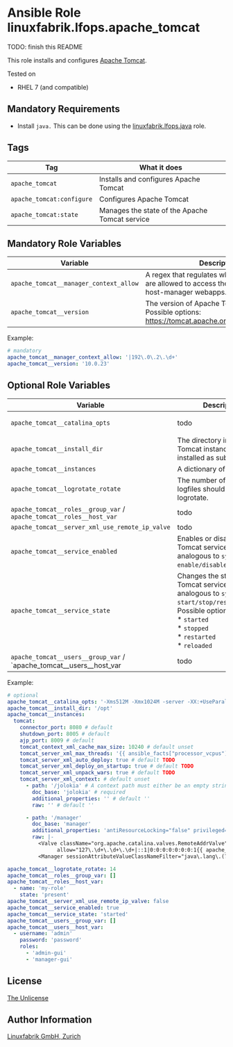 # Ansible Role linuxfabrik.lfops.apache_tomcat

TODO: finish this README

This role installs and configures [Apache Tomcat](https://tomcat.apache.org/).

Tested on

* RHEL 7 (and compatible)


## Mandatory Requirements

* Install `java.` This can be done using the [linuxfabrik.lfops.java](https://github.com/Linuxfabrik/lfops/tree/main/roles/java) role.


## Tags

| Tag                       | What it does                                   |
| ---                       | ------------                                   |
| `apache_tomcat`           | Installs and configures Apache Tomcat          |
| `apache_tomcat:configure` | Configures Apache Tomcat                       |
| `apache_tomcat:state`     | Manages the state of the Apache Tomcat service |


## Mandatory Role Variables

| Variable | Description |
| -------- | ----------- |
| `apache_tomcat__manager_context_allow` | A regex that regulates which IP addresses are allowed to access the manager and host-manager webapps. Use `'|.*'` to allow any. |
| `apache_tomcat__version` | The version of Apache Tomcat to install. Possible options: <https://tomcat.apache.org/whichversion.html> |

Example:
```yaml
# mandatory
apache_tomcat__manager_context_allow: '|192\.0\.2\.\d+'
apache_tomcat__version: '10.0.23'
```


## Optional Role Variables

| Variable | Description | Default Value |
| -------- | ----------- | ------------- |
| `apache_tomcat__catalina_opts`| todo | `'-Xms512M -Xmx1024M -server -XX:+UseParallelGC'` |
| `apache_tomcat__install_dir`| The directory in which the Tomcat instances will be installed as subfolders. | `'/opt'` |
| `apache_tomcat__instances`| A dictionary of todo | `todo` |
| `apache_tomcat__logrotate_rotate`| The number of days the logfiles should be kept by logrotate. | `14` |
| `apache_tomcat__roles__group_var` / `apache_tomcat__roles__host_var`| todo | `[]` |
| `apache_tomcat__server_xml_use_remote_ip_valve`| todo | `false` |
| `apache_tomcat__service_enabled`| Enables or disables all Tomcat services, analogous to `systemctl enable/disable`. | `true` |
| `apache_tomcat__service_state`| Changes the state of all Tomcat services, analogous to `systemctl start/stop/restart/reload`. Possible options:<br> * `started`<br> * `stopped`<br> * `restarted`<br> * `reloaded` | `'started'` |
| `apache_tomcat__users__group_var` / `apache_tomcat__users__host_var| todo | `[]` |

Example:
```yaml
# optional
apache_tomcat__catalina_opts: '-Xms512M -Xmx1024M -server -XX:+UseParallelGC'
apache_tomcat__install_dir: '/opt'
apache_tomcat__instances:
  tomcat:
    connector_port: 8080 # default
    shutdown_port: 8005 # default
    ajp_port: 8009 # default
    tomcat_context_xml_cache_max_size: 10240 # default unset
    tomcat_server_xml_max_threads: '{{ ansible_facts["processor_vcpus"] * 250 }}' # default
    tomcat_server_xml_auto_deploy: true # default TODO
    tomcat_server_xml_deploy_on_startup: true # default TODO
    tomcat_server_xml_unpack_wars: true # default TODO
    tomcat_server_xml_context: # default unset
      - path: '/jolokia' # A context path must either be an empty string or start with a '/' and not end with a '/'. required
        doc_base: 'jolokia' # required
        additional_properties: '' # default ''
        raw: '' # default ''

      - path: '/manager'
        doc_base: 'manager'
        additional_properties: 'antiResourceLocking="false" privileged="true"'
        raw: |-
          <Valve className="org.apache.catalina.valves.RemoteAddrValve"
                allow="127\.\d+\.\d+\.\d+|::1|0:0:0:0:0:0:0:1{{ apache_tomcat__manager_context_allow }}"/>
          <Manager sessionAttributeValueClassNameFilter="java\.lang\.(?:Boolean|Integer|Long|Number|String)|org\.apache\.catalina\.filters\.CsrfPreventionFilter\$LruCache(?:\$1)?|java\.util\.(?:Linked)?HashMap"/>

apache_tomcat__logrotate_rotate: 14
apache_tomcat__roles__group_var: []
apache_tomcat__roles__host_var:
  - name: 'my-role'
    state: 'present'
apache_tomcat__server_xml_use_remote_ip_valve: false
apache_tomcat__service_enabled: true
apache_tomcat__service_state: 'started'
apache_tomcat__users__group_var: []
apache_tomcat__users__host_var:
  - username: 'admin'
    password: 'password'
    roles:
      - 'admin-gui'
      - 'manager-gui'
```


## License

[The Unlicense](https://unlicense.org/)


## Author Information

[Linuxfabrik GmbH, Zurich](https://www.linuxfabrik.ch)
